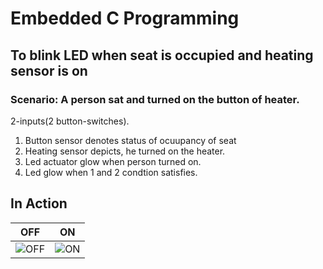# Embedded C Programming 
## To blink LED when seat is occupied and heating sensor is on 
### Scenario: A person sat and turned on the button of heater.
2-inputs(2 button-switches).
  1. Button sensor denotes status of ocuupancy of seat 
  2. Heating sensor depicts, he turned on the heater.
  3. Led actuator glow when person turned on.
  4. Led glow when 1 and 2 condtion satisfies.
## In Action

|OFF|ON|
|:--:|:--:|
|![OFF]()|![ON]()|
